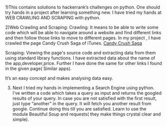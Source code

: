 1)This contains solutions to hackerrank’s challenges on python.
One should try hands in a project after learning something new.
I have tried my hands at WEB CRAWLING AND SCRAPING with python.


2)Web Crawling and Scraping:
Crawling: It means to be able to write some code which will be able to navigate around a website and find different links and then follow those links to move to different pages.
In my project , I have crawled the page Candy Crush Saga of iTunes.
[Candy Crush Saga](https://itunes.apple.com/us/app/candy-crush-saga/id553834731?mt=8)

Scraping: Viewing the page's source code and extracting data from them using standard library functions. I have extracted data about the name of the app,developer,price.
Further I have done the same for other links I found in the given page( Similar apps).

It’s an easy concept and makes analysing data easy.


3) Next I tried my hands in implementing a Search Engine using python.
I’ve written a code which takes a query as input and returns the googled results of your query. In case you are not satisfied with the first result, just type “another” in the query. It will fetch you another result from google. Continue doing this till you are satisfied.
Learn to use the module Beautiful Soup and requests( they make things crystal clear and simple).


